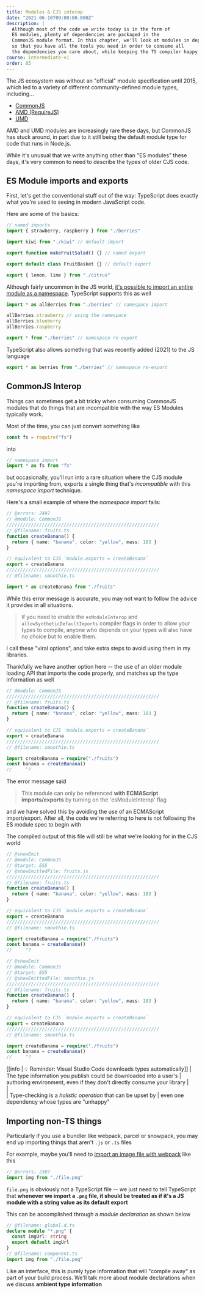 ```yaml
---
title: Modules & CJS interop
date: "2021-06-10T09:00:00.000Z"
description: |
  Although most of the code we write today is in the form of
  ES modules, plenty of dependencies are packaged in the
  CommonJS module format. In this chapter, we'll look at modules in depth
  so that you have all the tools you need in order to consume all
  the dependencies you care about, while keeping the TS compiler happy
course: intermediate-v1
order: 03
---
```


The JS ecosystem was without an "official" module specification
until 2015, which led to a variety of different community-defined
module types, including...

- [CommonJS](https://nodejs.org/api/modules.html#modules_modules_commonjs_modules)
- [AMD (RequireJS)](https://requirejs.org/docs/whyamd.html)
- [UMD](https://github.com/umdjs/umd)

AMD and UMD modules are increasingly rare these days, but CommonJS has stuck around, in part
due to it still being the default module type for code that runs in Node.js.

While it's unusual that we write anything other than "ES modules" these days,
it's very common to need to describe the types of older CJS code.

## ES Module imports and exports

First, let's get the conventional stuff out of the way:
TypeScript does exactly what you're used to seeing in modern JavaScript code.

Here are some of the basics:

```ts
// named imports
import { strawberry, raspberry } from "./berries"

import kiwi from "./kiwi" // default import

export function makeFruitSalad() {} // named export

export default class FruitBasket {} // default export

export { lemon, lime } from "./citrus"
```

Although fairly uncommon in the JS world, [it's possible to import
an entire module as a namespace](https://developer.mozilla.org/en-US/docs/Web/JavaScript/Reference/Statements/import#import_an_entire_modules_contents). TypeScript supports
this as well

```ts
import * as allBerries from "./berries" // namespace import

allBerries.strawberry // using the namespace
allBerries.blueberry
allBerries.raspberry

export * from "./berries" // namespace re-export
```

TypeScript also allows something that was recently added (2021) to the JS language

```ts
export * as berries from "./berries" // namespace re-export
```

## CommonJS Interop

Things can sometimes get a bit tricky when consuming CommonJS modules
that do things that are incompatible with the way ES Modules typically work.

Most of the time, you can just convert something like

```js
const fs = require("fs")
```

into

```ts
// namespace import
import * as fs from "fs"
```

but occasionally, you'll run into a rare situation where
the CJS module you're importing from, exports a single thing
that's _incompatible_ with this _namespace import_ technique.

Here's a small example of where the _namespace import_ fails:

```ts twoslash
// @errors: 2497
// @module: CommonJS
////////////////////////////////////////////////////////
// @filename: fruits.ts
function createBanana() {
  return { name: "banana", color: "yellow", mass: 183 }
}

// equivalent to CJS `module.exports = createBanana`
export = createBanana
////////////////////////////////////////////////////////
// @filename: smoothie.ts

import * as createBanana from "./fruits"
```

While this error message is accurate, you may not want to follow the
advice it provides in all situations.

> If you need to enable the `esModuleInterop` and `allowSyntheticDefaultImports`
> compiler flags in order to allow your types to compile, anyone
> who depends on your types will also have no choice but to enable them.

I call these "viral options", and take extra steps to avoid using
them in my libraries.

Thankfully we have another option here -- the use of an older module loading API
that imports the code properly, and matches up the type information as well

```ts twoslash
// @module: CommonJS
////////////////////////////////////////////////////////
// @filename: fruits.ts
function createBanana() {
  return { name: "banana", color: "yellow", mass: 183 }
}

// equivalent to CJS `module.exports = createBanana`
export = createBanana
////////////////////////////////////////////////////////
// @filename: smoothie.ts

import createBanana = require("./fruits")
const banana = createBanana()
//     ^?
```

The error message said

> This module can only be referenced **with ECMAScript imports/exports** by turning on the 'esModuleInterop' flag

and we have solved this by avoiding the use of an ECMAScript import/export. After all, the code we're referring
to here is not following the ES module spec to begin with

The compiled output of this file will still be what we're looking for in the CJS world

```ts twoslash
// @showEmit
// @module: CommonJS
// @target: ES5
// @showEmittedFile: fruits.js
////////////////////////////////////////////////////////
// @filename: fruits.ts
function createBanana() {
  return { name: "banana", color: "yellow", mass: 183 }
}

// equivalent to CJS `module.exports = createBanana`
export = createBanana
////////////////////////////////////////////////////////
// @filename: smoothie.ts

import createBanana = require("./fruits")
const banana = createBanana()
//     ^?
```

```ts twoslash
// @showEmit
// @module: CommonJS
// @target: ES5
// @showEmittedFile: smoothie.js
////////////////////////////////////////////////////////
// @filename: fruits.ts
function createBanana() {
  return { name: "banana", color: "yellow", mass: 183 }
}

// equivalent to CJS `module.exports = createBanana`
export = createBanana
////////////////////////////////////////////////////////
// @filename: smoothie.ts

import createBanana = require("./fruits")
const banana = createBanana()
//     ^?
```

[[info | :bulb: Reminder: Visual Studio Code downloads types automatically]]
| The type information you publish could be downloaded into a user's
| authoring environment, even if they don't directly consume your library
| <br/>
| <br/>
| Type-checking is a _holistic operation_ that can be upset by
| even one dependency whose types are "unhappy"

## Importing non-TS things

Particularly if you use a bundler like webpack, parcel or snowpack, you
may end up importing things that aren't `.js` or `.ts` files

For example, maybe you'll need to [import an image file with webpack](https://v4.webpack.js.org/loaders/file-loader/#getting-started) like this

```ts twoslash
// @errors: 2307
import img from "./file.png"
```

`file.png` is obviously not a TypeScript file -- we just need
to tell TypeScript that **whenever we import a `.png` file,
it should be treated as if it's a JS module with a string
value as its default export**

This can be accomplished through a _module declaration_ as shown below

```ts twoslash
// @filename: global.d.ts
declare module "*.png" {
  const imgUrl: string
  export default imgUrl
}
// @filename: component.ts
import img from "./file.png"
```

Like an interface, this is purely type information that will "compile away"
as part of your build process. We'll talk more about module declarations
when we discuss **ambient type information**
